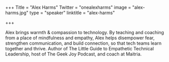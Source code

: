 +++
Title = "Alex Harms"
Twitter = "onealexharms"
image = "alex-harms.jpg"
type = "speaker"
linktitle = "alex-harms"

+++

Alex brings warmth & compassion to technology. By teaching and coaching from a place of mindfulness and empathy, Alex helps disempower fear, strengthen communication, and build connection, so that tech teams learn together and thrive. Author of The Little Guide to Empathetic Technical Leadership, host of The Geek Joy Podcast, and coach at Maitria.
